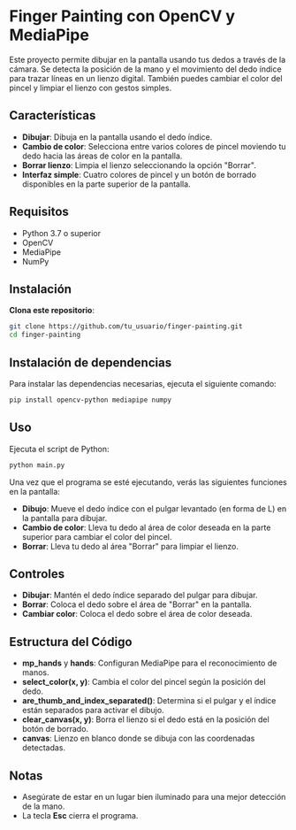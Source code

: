 # Finger Painting con OpenCV y MediaPipe

Este proyecto permite dibujar en la pantalla usando tus dedos a través de la cámara. Se detecta la posición de la mano y el movimiento del dedo índice para trazar líneas en un lienzo digital. También puedes cambiar el color del pincel y limpiar el lienzo con gestos simples.

## Características

- **Dibujar**: Dibuja en la pantalla usando el dedo índice.
- **Cambio de color**: Selecciona entre varios colores de pincel moviendo tu dedo hacia las áreas de color en la pantalla.
- **Borrar lienzo**: Limpia el lienzo seleccionando la opción "Borrar".
- **Interfaz simple**: Cuatro colores de pincel y un botón de borrado disponibles en la parte superior de la pantalla.

## Requisitos

- Python 3.7 o superior
- OpenCV
- MediaPipe
- NumPy

## Instalación

 **Clona este repositorio**:
   ```bash
   git clone https://github.com/tu_usuario/finger-painting.git
   cd finger-painting
   ```

## Instalación de dependencias

Para instalar las dependencias necesarias, ejecuta el siguiente comando:

```bash
pip install opencv-python mediapipe numpy
```

## Uso

Ejecuta el script de Python:

```bash
python main.py
```

Una vez que el programa se esté ejecutando, verás las siguientes funciones en la pantalla:

- **Dibujo**: Mueve el dedo índice con el pulgar levantado (en forma de L) en la pantalla para dibujar.
- **Cambio de color**: Lleva tu dedo al área de color deseada en la parte superior para cambiar el color del pincel.
- **Borrar**: Lleva tu dedo al área "Borrar" para limpiar el lienzo.

## Controles

- **Dibujar**: Mantén el dedo índice separado del pulgar para dibujar.
- **Borrar**: Coloca el dedo sobre el área de "Borrar" en la pantalla.
- **Cambiar color**: Coloca el dedo sobre el área de color deseada.

## Estructura del Código

- **mp_hands** y **hands**: Configuran MediaPipe para el reconocimiento de manos.
- **select_color(x, y)**: Cambia el color del pincel según la posición del dedo.
- **are_thumb_and_index_separated()**: Determina si el pulgar y el índice están separados para activar el dibujo.
- **clear_canvas(x, y)**: Borra el lienzo si el dedo está en la posición del botón de borrado.
- **canvas**: Lienzo en blanco donde se dibuja con las coordenadas detectadas.

## Notas

- Asegúrate de estar en un lugar bien iluminado para una mejor detección de la mano.
- La tecla **Esc** cierra el programa.
  
